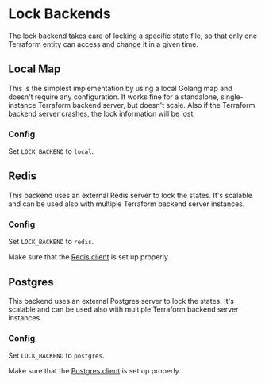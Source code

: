 # Lock Backends

The lock backend takes care of locking a specific state file, so that only one Terraform entity can access and change it in a given time.

## Local Map

This is the simplest implementation by using a local Golang map and doesn't require any configuration. It works fine for a standalone, single-instance Terraform backend server, but doesn't scale. Also if the Terraform backend server crashes, the lock information will be lost.

### Config
Set `LOCK_BACKEND` to `local`.

## Redis

This backend uses an external Redis server to lock the states. It's scalable and can be used also with multiple Terraform backend server instances.

### Config
Set `LOCK_BACKEND` to `redis`.

Make sure that the [Redis client](clients.md#redis-client) is set up properly.

## Postgres

This backend uses an external Postgres server to lock the states. It's scalable and can be used also with multiple Terraform backend server instances.

### Config
Set `LOCK_BACKEND` to `postgres`.

Make sure that the [Postgres client](clients.md#postgres-client) is set up properly.
